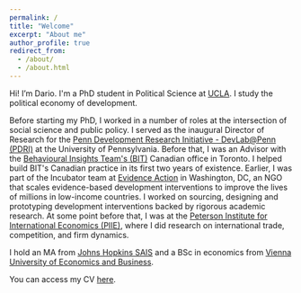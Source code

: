 ```yaml
---
permalink: /
title: "Welcome"
excerpt: "About me"
author_profile: true
redirect_from: 
  - /about/
  - /about.html
---
```


Hi! I’m Dario. I'm a PhD student in Political Science at [UCLA](https://polisci.ucla.edu/). I study the political economy of development.

Before starting my PhD, I worked in a number of roles at the intersection of social science and public policy. I served as the inaugural Director of Research for the [Penn Development Research Initiative - DevLab@Penn (PDRI)](https://pdri-devlab.upenn.edu/) at the University of Pennsylvania. Before that, I was an Advisor with the [Behavioural Insights Team's (BIT)](https://www.bi.team/) Canadian office in Toronto. I helped build BIT's Canadian practice in its first two years of existence. Earlier, I was part of the Incubator team at [Evidence Action](https://www.evidenceaction.org/) in Washington, DC, an NGO that scales evidence-based development interventions to improve the lives of millions in low-income countries. I worked on sourcing, designing and prototyping development interventions backed by rigorous academic research. At some point before that, I was at the [Peterson Institute for International Economics (PIIE)](https://www.piie.com/), where I did research on international trade, competition, and firm dynamics.

I hold an MA from [Johns Hopkins SAIS](https://sais.jhu.edu/) and a BSc in economics from [Vienna University of Economics and Business](https://www.wu.ac.at/en/).

You can access my CV [here](files/cv_oct_23).